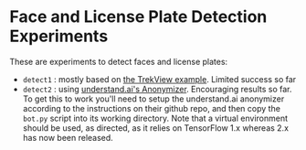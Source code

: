 # Face and License Plate Detection Experiments

These are experiments to detect faces and license plates:

- `detect1` : mostly based on [the TrekView example](https://github.com/trek-view/pii-blur). Limited success so far
- `detect2` : using [understand.ai's Anonymizer](https://github.com/understand-ai/anonymizer). Encouraging results so far. To get this to work you'll need to setup the understand.ai anonymizer according to the instructions on their github repo, and then copy the `bot.py` script into its working directory. Note that a virtual environment should be used, as directed, as it relies on TensorFlow 1.x whereas 2.x has now been released.
